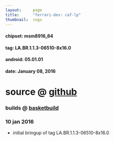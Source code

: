 ```yaml
---
layout:     page
title:      "ferrari-dev: caf-lp"
thumbnail:  cogs
---
```


#### chipset: msm8916_64
####     tag: LA.BR.1.1.3-06510-8x16.0
#### android: 05.01.01
####    date: January 08, 2016

# source @ [github](https://github.com/ferrari-dev/android_kernel_xiaomi_ferrari)

### builds @ [basketbuild](https://basketbuild.com/devs/thewisenerd/ferrari/caf)

### 10 jan 2016

 * initial bringup of tag LA.BR.1.1.3-06510-8x16.0


